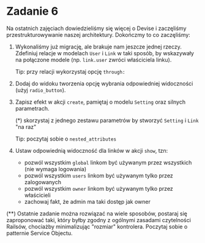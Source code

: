 # Zadanie 6

Na ostatnich zajęciach dowiedzieliśmy się więcej o Devise i zaczęliśmy przestrukturowywanie naszej architektury. Dokończmy to co zaczęliśmy:

1. Wykonaliśmy już migrację, ale brakuje nam jeszcze jednej rzeczy. Zdefiniuj relacje w modelach `User` i `Link` w taki sposób, by wskazywały na połączone modele (np. `link.user` zwróci właściciela linku).
   
   Tip: przy relacji wykorzystaj opcję `through:`

2. Dodaj do widoku tworzenia opcję wybrania odpowiedniej widoczności (użyj `radio_button`).

3. Zapisz efekt w akcji `create`, pamiętaj o modelu `Setting` oraz silnych parametrach.
   
   (*) skorzystaj z jednego zestawu parametrów by stworzyć `Setting` i `Link` "na raz"

   Tip: poczytaj sobie o `nested_attributes`

4. Ustaw odpowiednią widoczność dla linków w akcji `show`, tzn:
   - pozwól wszystkim `global` linkom być używanym przez wszystkich (nie wymaga logowania)
   - pozwól wszystkim `users` linkom być używanym tylko przez zalogowanych
   - pozwól wszystkim `owner` linkom być używanym tylko przez właścicieli
   - zachowaj fakt, że admin ma taki dostęp jak owner

(**) Ostatnie zadanie można rozwiązać na wiele sposobów, postaraj się zaproponować taki, który byłby zgodny z ogólnymi zasadami czytelności Railsów, chociażby minimalizując "rozmiar" kontrolera. Poczytaj sobie o patternie Service Objectu.
